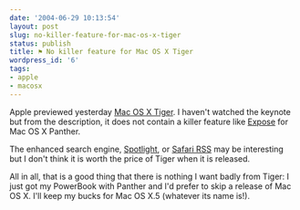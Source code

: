 ```yaml
---
date: '2004-06-29 10:13:54'
layout: post
slug: no-killer-feature-for-mac-os-x-tiger
status: publish
title: ⚑ No killer feature for Mac OS X Tiger
wordpress_id: '6'
tags:
- apple
- macosx
---
```


Apple previewed yesterday [Mac OS X Tiger](http://www.apple.com/macosx/tiger/). I haven't watched the keynote but from the description, it does not contain a killer feature like [Expose](http://www.apple.com/macosx/features/expose/) for Mac OS X Panther.  

The enhanced search engine, [Spotlight](http://www.apple.com/macosx/tiger/spotlight.html), or [Safari RSS](http://www.apple.com/macosx/tiger/safari.html) may be interesting but I don't think it is worth the price of Tiger when it is released.  

All in all, that is a good thing that there is nothing I want badly from Tiger: I just got my PowerBook with Panther and I'd prefer to skip a release of Mac OS X. I'll keep my bucks for Mac OS X.5 (whatever its name is!).




